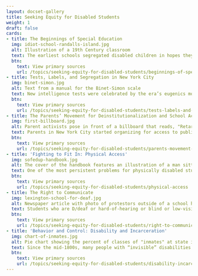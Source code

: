```yaml
---
layout: docset-gallery
title: Seeking Equity for Disabled Students
weight: 1
draft: false
cards:
- title: The Beginnings of Special Education
  img: idiot-school-randalls-island.jpg
  alt: Illustration of a 19th Century classroom
  text: The earliest schools segregated disabled children in hopes they could attend school with nondisabled students or fit in with society as adults.
  btn:
    text: View primary sources
    url: /topics/seeking-equity-for-disabled-students/beginnings-of-special-ed
- title: Tests, Labels, and Segregation in New York City
  img: binet-simon.jpg
  alt: Text from a manual for the Binet-Simon scale
  text: New intelligence tests were celebrated by the era’s eugenics movement and used to keep students out of public schools.
  btn:
    text: View primary sources
    url: /topics/seeking-equity-for-disabled-students/tests-labels-and-segregation
- title: The Parents’ Movement for Deinstitutionalization and School Access
  img: first-billboard.jpg
  alt: Parent activists pose in front of a billboard that reads, "Retarded Children Can be Helped! They need Research, Schools, Clinics. Give to the Association for the Help of Retarded Children
  text: Parents in New York City started organizing for access to public education for their children, and more funding for state institutions.
  btn:
    text: View primary sources
    url: /topics/seeking-equity-for-disabled-students/parents-movement-deinstitutionalization
- title: 'Fighting to Fit In: Physical Access'
  img: sofedup-handbook.jpg
  alt: The cover of the handbook features an illustration of a man sitting in a wheelchair facing forward with arms outstretched to the side. His hands push apart the words, “handi” and “capped.”
  text: One of the most persistent problems for physically disabled students seeking education is the lack of wheelchair accessible schools. 
  btn:
    text: View primary sources
    url: /topics/seeking-equity-for-disabled-students/physical-access
- title: The Right to Communicate
  img: lexington-school-for-deaf.jpg
  alt: Newspaper article with photo of protestors outside of a school holding signs. One reads, "Deaf CEO Now"
  text: Students who are D/deaf or hard-of-hearing or blind or low-vision need information in accessible formats, and students who are learning English have struggled to communicate.
  btn:
    text: View primary sources
    url: /topics/seeking-equity-for-disabled-students/right-to-communicate
- title: 'Behavior and Control: Disability and Incarceration'
  img: chart-of-inmates.jpg
  alt: Pie chart showing the percent of classes of "inmates" at state institutions 
  text: Since the mid-1800s, many people with “invisible” disabilities like intellectual or mental health disabilities have ended up in prisons and juvenile reform centers. 
  btn:
    text: View primary sources
    url: /topics/seeking-equity-for-disabled-students/disability-incarceration/
---
```

